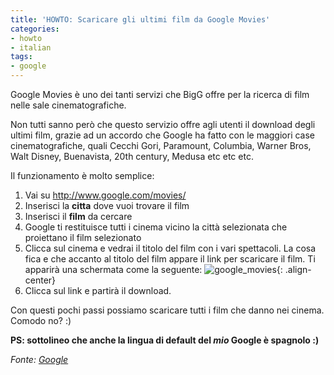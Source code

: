 ```yaml
---
title: 'HOWTO: Scaricare gli ultimi film da Google Movies'
categories:
- howto
- italian
tags:
- google
---
```

Google Movies è uno dei tanti servizi che BigG offre per la ricerca di film
nelle sale cinematografiche.

Non tutti sanno però che questo servizio offre agli utenti il download degli
ultimi film, grazie ad un accordo che Google ha fatto con le maggiori case
cinematografiche, quali Cecchi Gori, Paramount, Columbia, Warner Bros, Walt
Disney, Buenavista, 20th century, Medusa etc etc etc.

Il funzionamento è molto semplice:

  1. Vai su <http://www.google.com/movies/>
  2. Inserisci la **citta** dove vuoi trovare il film
  3. Inserisci il **film** da cercare
  4. Google ti restituisce tutti i cinema vicino la città selezionata che proiettano il film selezionato
  5. Clicca sul cinema e vedrai il titolo del film con i vari spettacoli. La cosa fica e che accanto al titolo del film appare il link per scaricare il film. Ti apparirà una schermata come la seguente:
![google_movies]({{site.url}}/assets/images/google_movies.jpg){: .align-center}
  6. Clicca sul link e partirà il download.

Con questi pochi passi possiamo scaricare tutti i film che danno nei cinema.
Comodo no? :)

**PS: sottolineo che anche la lingua di default del *mio* Google è spagnolo :)**

_Fonte: [Google](http://tinyurl.com/2xq7fz)_

